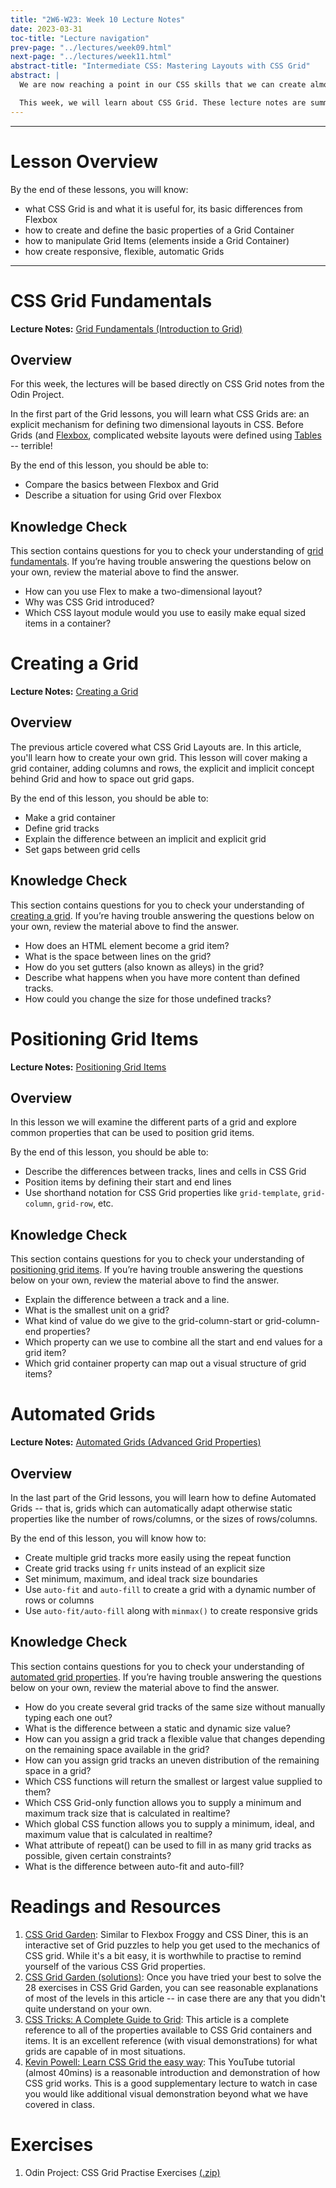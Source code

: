 ```yaml
---
title: "2W6-W23: Week 10 Lecture Notes"
date: 2023-03-31
toc-title: "Lecture navigation"
prev-page: "../lectures/week09.html"
next-page: "../lectures/week11.html"
abstract-title: "Intermediate CSS: Mastering Layouts with CSS Grid"
abstract: |
  We are now reaching a point in our CSS skills that we can create almost any layout or structure that we can envision.

  This week, we will learn about CSS Grid. These lecture notes are summaries adapted directly from The Odin Project.
---
```


---

# Lesson Overview

By the end of these lessons, you will know:

- what CSS Grid is and what it is useful for, its basic differences from Flexbox
- how to create and define the basic properties of a Grid Container
- how to manipulate Grid Items (elements inside a Grid Container)
- how create responsive, flexible, automatic Grids


---

# CSS Grid Fundamentals

**Lecture Notes:** [Grid Fundamentals (Introduction to Grid)][odin-fundamentals]

## Overview

For this week, the lectures will be based directly on CSS Grid notes from the Odin Project.

[odin-fundamentals]: https://www.theodinproject.com/lessons/node-path-intermediate-html-and-css-introduction-to-grid
[odin-creating-grid]: https://www.theodinproject.com/lessons/node-path-intermediate-html-and-css-creating-a-grid
[odin-positioning-grid]: https://www.theodinproject.com/lessons/node-path-intermediate-html-and-css-positioning-grid-elements
[odin-automated-grid]: https://www.theodinproject.com/lessons/node-path-intermediate-html-and-css-advanced-grid-properties

In the first part of the Grid lessons, you will learn what CSS Grids are: an explicit mechanism for defining two dimensional layouts in CSS. Before Grids (and [Flexbox](../week06.html), complicated website layouts were defined using [Tables][table-layouts] -- terrible! 

[table-layouts]: https://www.hotdesign.com/seybold/

By the end of this lesson, you should be able to:

- Compare the basics between Flexbox and Grid
- Describe a situation for using Grid over Flexbox

## Knowledge Check

This section contains questions for you to check your understanding of [grid fundamentals](css-grid-fundamentals). If you’re having trouble answering the questions below on your own, review the material above to find the answer.

- How can you use Flex to make a two-dimensional layout?
- Why was CSS Grid introduced?
- Which CSS layout module would you use to easily make equal sized items in a container?

# Creating a Grid

**Lecture Notes:** [Creating a Grid][odin-creating-grid]

## Overview

The previous article covered what CSS Grid Layouts are. In this article, you'll learn how to create your own grid. This lesson will cover making a grid container, adding columns and rows, the explicit and implicit concept behind Grid and how to space out grid gaps.


By the end of this lesson, you should be able to:

- Make a grid container
- Define grid tracks
- Explain the difference between an implicit and explicit grid
- Set gaps between grid cells

## Knowledge Check

This section contains questions for you to check your understanding of [creating a grid](#creating-a-grid). If you’re having trouble answering the questions below on your own, review the material above to find the answer.

- How does an HTML element become a grid item?
- What is the space between lines on the grid?
- How do you set gutters (also known as alleys) in the grid?
- Describe what happens when you have more content than defined tracks.
- How could you change the size for those undefined tracks?


# Positioning Grid Items 

**Lecture Notes:** [Positioning Grid Items][odin-positioning-grid]

## Overview 

In this lesson we will examine the different parts of a grid and explore common properties that can be used to position grid items.

By the end of this lesson, you should be able to:

- Describe the differences between tracks, lines and cells in CSS Grid
- Position items by defining their start and end lines
- Use shorthand notation for CSS Grid properties like `grid-template`, `grid-column`, `grid-row`, etc.

## Knowledge Check

This section contains questions for you to check your understanding of [positioning grid items](#positioning-grid-items). If you’re having trouble answering the questions below on your own, review the material above to find the answer.

- Explain the difference between a track and a line.
- What is the smallest unit on a grid?
- What kind of value do we give to the grid-column-start or grid-column-end properties?
- Which property can we use to combine all the start and end values for a grid item?
- Which grid container property can map out a visual structure of grid items?


# Automated Grids

**Lecture Notes:** [Automated Grids (Advanced Grid Properties)][odin-automated-grid]

## Overview

In the last part of the Grid lessons, you will learn how to define Automated Grids -- that is, grids which can automatically adapt otherwise static properties like the number of rows/columns, or the sizes of rows/columns.

By the end of this lesson, you will know how to:

- Create multiple grid tracks more easily using the repeat function
- Create grid tracks using `fr` units instead of an explicit size
- Set minimum, maximum, and ideal track size boundaries
- Use `auto-fit` and `auto-fill` to create a grid with a dynamic number of rows or columns
- Use `auto-fit/auto-fill` along with `minmax()` to create responsive grids

## Knowledge Check

This section contains questions for you to check your understanding of [automated grid properties](#automated-grids). If you’re having trouble answering the questions below on your own, review the material above to find the answer.

- How do you create several grid tracks of the same size without manually typing each one out?
- What is the difference between a static and dynamic size value?
- How can you assign a grid track a flexible value that changes depending on the remaining space available in the grid?
- How can you assign grid tracks an uneven distribution of the remaining space in a grid?
- Which CSS functions will return the smallest or largest value supplied to them?
- Which CSS Grid-only function allows you to supply a minimum and maximum track size that is calculated in realtime?
- Which global CSS function allows you to supply a minimum, ideal, and maximum value that is calculated in realtime?
- What attribute of repeat() can be used to fill in as many grid tracks as possible, given certain constraints?
- What is the difference between auto-fit and auto-fill?

# Readings and Resources

1. [CSS Grid Garden][grid-garden]: Similar to Flexbox Froggy and CSS Diner, this is an interactive set of Grid puzzles to help you get used to the mechanics of CSS grid. While it's a bit easy, it is worthwhile to practise to remind yourself of the various CSS Grid properties.
2. [CSS Grid Garden (solutions)][grid-garden-solutions]: Once you have tried your best to solve the 28 exercises in CSS Grid Garden, you can see reasonable explanations of most of the levels in this article -- in case there are any that you didn't quite understand on your own.
3. [CSS Tricks: A Complete Guide to Grid][css-tricks-grid]: This article is a complete reference to all of the properties available to CSS Grid containers and items. It is an excellent reference (with visual demonstrations) for what grids are capable of in most situations.
4. [Kevin Powell: Learn CSS Grid the easy way][kp-grid]: This YouTube tutorial (almost 40mins) is a reasonable introduction and demonstration of how CSS grid works. This is a good supplementary lecture to watch in case you would like additional visual demonstration beyond what we have covered in class.

[grid-garden]: https://cssgridgarden.com/
[grid-garden-solutions]: https://programmingmentor.com/post/playing-css-grid-garden/
[css-tricks-grid]: https://css-tricks.com/snippets/css/complete-guide-grid/
[kp-grid]: https://www.youtube.com/watch?v=rg7Fvvl3taU

# Exercises

1. Odin Project: CSS Grid Practise Exercises [(.zip)][tutCSSGrid]

[tutCSSGrid]: ../tutorials/css-exercises-grid.zip "Odin Project: CSS Grid Exercises. There are 3 exercises total in this set."
